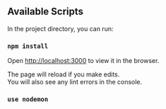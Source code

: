 ## Available Scripts

In the project directory, you can run:

### `npm install`

Open [http://localhost:3000](http://localhost:3000) to view it in the browser.

The page will reload if you make edits.<br />
You will also see any lint errors in the console.

### `use nodemon`

